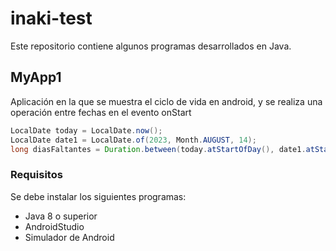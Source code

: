 # inaki-test

Este repositorio contiene algunos programas desarrollados en Java.


## MyApp1

Aplicación en la que se muestra el ciclo de vida en android, y se realiza una operación entre fechas en el evento onStart
```java
LocalDate today = LocalDate.now();
LocalDate date1 = LocalDate.of(2023, Month.AUGUST, 14);
long diasFaltantes = Duration.between(today.atStartOfDay(), date1.atStartOfDay()).toDays();
```


### Requisitos

Se debe instalar los siguientes programas:
- Java 8 o superior
- AndroidStudio
- Simulador de Android
